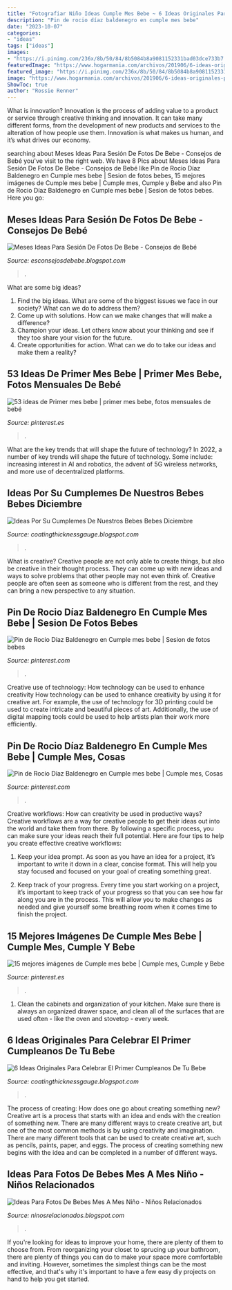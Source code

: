 ```yaml
---
title: "Fotografiar Niño Ideas Cumple Mes Bebe ~ 6 Ideas Originales Para Celebrar El Primer Cumpleanos De Tu Bebe"
description: "Pin de rocio díaz baldenegro en cumple mes bebe"
date: "2023-10-07"
categories:
- "ideas"
tags: ["ideas"]
images:
- "https://i.pinimg.com/236x/8b/50/84/8b5084b8a9081152331bad03dce733b7.jpg"
featuredImage: "https://www.hogarmania.com/archivos/201906/6-ideas-originales-para-celebrar-el-primer-cumple-de-tu-bebe-pin-XxXx80.jpg"
featured_image: "https://i.pinimg.com/236x/8b/50/84/8b5084b8a9081152331bad03dce733b7.jpg"
image: "https://www.hogarmania.com/archivos/201906/6-ideas-originales-para-celebrar-el-primer-cumple-de-tu-bebe-pin-XxXx80.jpg"
ShowToc: true
author: "Rossie Renner"
---
```



What is innovation?
Innovation is the process of adding value to a product or service through creative thinking and innovation. It can take many different forms, from the development of new products and services to the alteration of how people use them. Innovation is what makes us human, and it’s what drives our economy.

	

		
searching about Meses Ideas Para Sesión De Fotos De Bebe - Consejos de Bebé you've visit to the right web. We have 8 Pics about Meses Ideas Para Sesión De Fotos De Bebe - Consejos de Bebé like Pin de Rocio Díaz Baldenegro en Cumple mes bebe | Sesion de fotos bebes, 15 mejores imágenes de Cumple mes bebe | Cumple mes, Cumple y Bebe and also Pin de Rocio Díaz Baldenegro en Cumple mes bebe | Sesion de fotos bebes. Here you go:
		
    
## Meses Ideas Para Sesión De Fotos De Bebe - Consejos De Bebé

<img loading=lazy src="https://i.pinimg.com/originals/3d/38/f0/3d38f01754b608f4d7e9be54fd7ea4fd.jpg" onerror="this.onerror=null;this.src='https://tse3.mm.bing.net/th?id=OIP.BR_rdvcgHDSCQylIyr1ytQHaE8&amp;pid=15.1';" alt="Meses Ideas Para Sesión De Fotos De Bebe - Consejos de Bebé">

_Source: esconsejosdebebe.blogspot.com_

>. 

	

What are some big ideas?
1. Find the big ideas. What are some of the biggest issues we face in our society? What can we do to address them?
2. Come up with solutions. How can we make changes that will make a difference?
3. Champion your ideas. Let others know about your thinking and see if they too share your vision for the future.
4. Create opportunities for action. What can we do to take our ideas and make them a reality?

    
## 53 Ideas De Primer Mes Bebe | Primer Mes Bebe, Fotos Mensuales De Bebé

<img loading=lazy src="https://i.pinimg.com/236x/8e/6c/99/8e6c995249a0378ed6a29bb2c2db55b1.jpg" onerror="this.onerror=null;this.src='https://tse1.mm.bing.net/th?id=OIP.o45xW-r4n5fGBEXeOA2FAwAAAA&amp;pid=15.1';" alt="53 ideas de Primer mes bebe | primer mes bebe, fotos mensuales de bebé">

_Source: pinterest.es_

>. 

	

What are the key trends that will shape the future of technology?
In 2022, a number of key trends will shape the future of technology. Some include: increasing interest in AI and robotics, the advent of 5G wireless networks, and more use of decentralized platforms.

    
## Ideas Por Su Cumplemes De Nuestros Bebes Bebes Diciembre

<img loading=lazy src="https://imageserve.babycenter.com/30/000/381/h9T8Wue0m6V6av7TJwdIQ24uKwhrbcxx_med.jpg" onerror="this.onerror=null;this.src='https://tse1.mm.bing.net/th?id=OIP.7ZFvzx4N3tD-e3NcQs7NFwHaEO&amp;pid=15.1';" alt="Ideas Por Su Cumplemes De Nuestros Bebes Bebes Diciembre">

_Source: coatingthicknessgauge.blogspot.com_

>. 

	

What is creative?
Creative people are not only able to create things, but also be creative in their thought process. They can come up with new ideas and ways to solve problems that other people may not even think of. Creative people are often seen as someone who is different from the rest, and they can bring a new perspective to any situation.

    
## Pin De Rocio Díaz Baldenegro En Cumple Mes Bebe | Sesion De Fotos Bebes

<img loading=lazy src="https://i.pinimg.com/736x/84/7d/cf/847dcfb23e803faa63c0d40028caecb2.jpg" onerror="this.onerror=null;this.src='https://tse2.mm.bing.net/th?id=OIP.LYaQMDzDQAc5SsQgqq0idwHaKG&amp;pid=15.1';" alt="Pin de Rocio Díaz Baldenegro en Cumple mes bebe | Sesion de fotos bebes">

_Source: pinterest.com_

>. 

	

Creative use of technology: How technology can be used to enhance creativity
How technology can be used to enhance creativity by using it for creative art. For example, the use of technology for 3D printing could be used to create intricate and beautiful pieces of art. Additionally, the use of digital mapping tools could be used to help artists plan their work more efficiently.

    
## Pin De Rocio Díaz Baldenegro En Cumple Mes Bebe | Cumple Mes, Cosas

<img loading=lazy src="https://i.pinimg.com/originals/b3/f1/0d/b3f10d8d2546b8558a01ec2dffbc20ef.jpg" onerror="this.onerror=null;this.src='https://tse2.mm.bing.net/th?id=OIP.fKHAdGF4Z_aT2xYcQ3vEyAHaJ4&amp;pid=15.1';" alt="Pin de Rocio Díaz Baldenegro en Cumple mes bebe | Cumple mes, Cosas">

_Source: pinterest.com_

>. 

	

Creative workflows: How can creativity be used in productive ways?
Creative workflows are a way for creative people to get their ideas out into the world and take them from there. By following a specific process, you can make sure your ideas reach their full potential. Here are four tips to help you create effective creative workflows:
1. Keep your idea prompt. As soon as you have an idea for a project, it’s important to write it down in a clear, concise format. This will help you stay focused and focused on your goal of creating something great.

2. Keep track of your progress. Every time you start working on a project, it’s important to keep track of your progress so that you can see how far along you are in the process. This will allow you to make changes as needed and give yourself some breathing room when it comes time to finish the project.


    
## 15 Mejores Imágenes De Cumple Mes Bebe | Cumple Mes, Cumple Y Bebe

<img loading=lazy src="https://i.pinimg.com/236x/8b/50/84/8b5084b8a9081152331bad03dce733b7.jpg" onerror="this.onerror=null;this.src='https://tse4.mm.bing.net/th?id=OIP.0tEkKu6F-rwtU-_h_TbG8QAAAA&amp;pid=15.1';" alt="15 mejores imágenes de Cumple mes bebe | Cumple mes, Cumple y Bebe">

_Source: pinterest.es_

>. 

	

1. Clean the cabinets and organization of your kitchen. Make sure there is always an organized drawer space, and clean all of the surfaces that are used often - like the oven and stovetop - every week.

    
## 6 Ideas Originales Para Celebrar El Primer Cumpleanos De Tu Bebe

<img loading=lazy src="https://www.hogarmania.com/archivos/201906/6-ideas-originales-para-celebrar-el-primer-cumple-de-tu-bebe-pin-XxXx80.jpg" onerror="this.onerror=null;this.src='https://tse2.mm.bing.net/th?id=OIP.BUkaLI-0lRQxLwrUSTFwxgHaKu&amp;pid=15.1';" alt="6 Ideas Originales Para Celebrar El Primer Cumpleanos De Tu Bebe">

_Source: coatingthicknessgauge.blogspot.com_

>. 

	

The process of creating: How does one go about creating something new?
Creative art is a process that starts with an idea and ends with the creation of something new. There are many different ways to create creative art, but one of the most common methods is by using creativity and imagination. There are many different tools that can be used to create creative art, such as pencils, paints, paper, and eggs. The process of creating something new begins with the idea and can be completed in a number of different ways.

    
## Ideas Para Fotos De Bebes Mes A Mes Niño - Niños Relacionados

<img loading=lazy src="https://cursodeorganizaciondelhogar.com/wp-content/uploads/2017/08/ideas-para-la-fotografía-que-enmarca-los-primeros-doce-meses-del-bebe-5.jpg" onerror="this.onerror=null;this.src='https://tse4.mm.bing.net/th?id=OIP.nyogOynE5zLEusxaQHts3AHaJD&amp;pid=15.1';" alt="Ideas Para Fotos De Bebes Mes A Mes Niño - Niños Relacionados">

_Source: ninosrelacionados.blogspot.com_

>. 

	

If you're looking for ideas to improve your home, there are plenty of them to choose from. From reorganizing your closet to sprucing up your bathroom, there are plenty of things you can do to make your space more comfortable and inviting. However, sometimes the simplest things can be the most effective, and that's why it's important to have a few easy diy projects on hand to help you get started.

